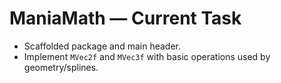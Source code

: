 # ManiaMath — Current Task

- Scaffolded package and main header.
- Implement `MVec2f` and `MVec3f` with basic operations used by geometry/splines.

